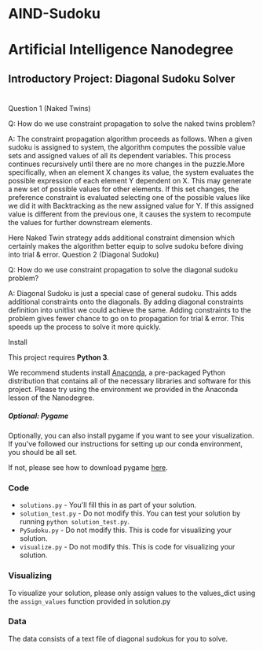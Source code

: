 # AIND-Sudoku

# Artificial Intelligence Nanodegree
## Introductory Project: Diagonal Sudoku Solver

# 
Question 1 (Naked Twins)

Q: 
How do we use constraint propagation to solve the naked twins problem?  

A: 
The constraint propagation algorithm proceeds as follows. When a given sudoku is assigned to system, the algorithm computes the possible value sets and assigned values of all its dependent variables. This process continues recursively until there are no more changes in the puzzle.More specifically, when an element X changes its value, the system evaluates the possible expression of each element Y dependent on X. This may generate a new set of possible values for other elements. If this set changes, the preference constraint is evaluated selecting one of the possible values like we did it with Backtracking as the new assigned value for Y. If this assigned value is different from the previous one, it causes the system to recompute the values for further downstream elements.

Here Naked Twin strategy adds additional constraint dimension which certainly makes the algorithm better equip to solve sudoku before diving into trial & error.
Question 2 (Diagonal Sudoku)

Q: 
How do we use constraint propagation to solve the diagonal sudoku problem?  

A: 
Diagonal Sudoku is just a special case of general sudoku. This adds additional constraints onto the diagonals. By adding diagonal constraints definition into unitlist we could achieve the same. Adding constraints to the problem gives fewer chance to go on to propagation for trial & error. This speeds up the process to solve it more quickly.



Install

This project requires **Python 3**.

We recommend students install [Anaconda](https://www.continuum.io/downloads), a pre-packaged Python distribution that contains all of the necessary libraries and software for this project. 
Please try using the environment we provided in the Anaconda lesson of the Nanodegree.

##### Optional: Pygame

Optionally, you can also install pygame if you want to see your visualization. If you've followed our instructions for setting up our conda environment, you should be all set.

If not, please see how to download pygame [here](http://www.pygame.org/download.shtml).

### Code

* `solutions.py` - You'll fill this in as part of your solution.
* `solution_test.py` - Do not modify this. You can test your solution by running `python solution_test.py`.
* `PySudoku.py` - Do not modify this. This is code for visualizing your solution.
* `visualize.py` - Do not modify this. This is code for visualizing your solution.

### Visualizing

To visualize your solution, please only assign values to the values_dict using the ```assign_values``` function provided in solution.py

### Data

The data consists of a text file of diagonal sudokus for you to solve.
